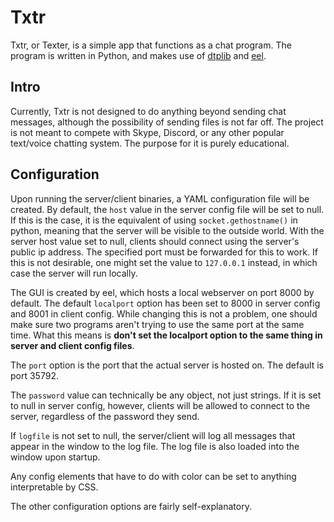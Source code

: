 # Txtr

Txtr, or Texter, is a simple app that functions as a chat program. The program is written in Python, and makes use of [dtplib](https://github.com/WKHAllen/dtplib) and [eel](https://github.com/ChrisKnott/Eel).

## Intro

Currently, Txtr is not designed to do anything beyond sending chat messages, although the possibility of sending files is not far off. The project is not meant to compete with Skype, Discord, or any other popular text/voice chatting system. The purpose for it is purely educational.

## Configuration

Upon running the server/client binaries, a YAML configuration file will be created. By default, the `host` value in the server config file will be set to null. If this is the case, it is the equivalent of using `socket.gethostname()` in python, meaning that the server will be visible to the outside world. With the server host value set to null, clients should connect using the server's public ip address. The specified port must be forwarded for this to work. If this is not desirable, one might set the value to `127.0.0.1` instead, in which case the server will run locally.

The GUI is created by eel, which hosts a local webserver on port 8000 by default. The default `localport` option has been set to 8000 in server config and 8001 in client config. While changing this is not a problem, one should make sure two programs aren't trying to use the same port at the same time. What this means is **don't set the localport option to the same thing in server and client config files**.

The `port` option is the port that the actual server is hosted on. The default is port 35792.

The `password` value can technically be any object, not just strings. If it is set to null in server config, however, clients will be allowed to connect to the server, regardless of the password they send.

If `logfile` is not set to null, the server/client will log all messages that appear in the window to the log file. The log file is also loaded into the window upon startup.

Any config elements that have to do with color can be set to anything interpretable by CSS.

The other configuration options are fairly self-explanatory.
